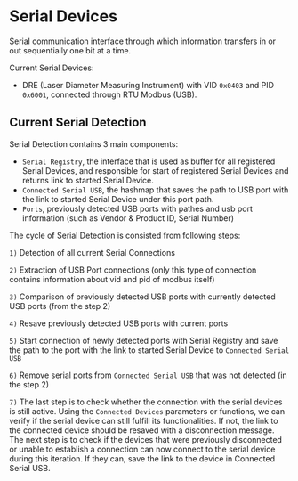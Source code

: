 # Serial Devices
Serial communication interface through which information transfers in or out sequentially one bit at a time.

Current Serial Devices:
- DRE (Laser Diameter Measuring Instrument) with VID `0x0403` and PID `0x6001`, connected through RTU Modbus (USB).

## Current Serial Detection 
Serial Detection contains 3 main components:
- `Serial Registry`, the interface that is used as buffer for all registered Serial Devices, and responsible for start of registered Serial Devices and returns link to started Serial Device.
- `Connected Serial USB`, the hashmap that saves the path to USB port with the link to started Serial Device under this port path.
- `Ports`, previously detected USB ports with pathes and usb port information (such as Vendor & Product ID, Serial Number)

The cycle of Serial Detection is consisted from following steps:

`1)` Detection of all current Serial Connections

`2)` Extraction of USB Port connections (only this type of connection contains information about vid and pid of modbus itself)

`3)` Comparison of previously detected USB ports with currently detected USB ports (from the step 2)

`4)` Resave previously detected USB ports with current ports

`5)` Start connection of newly detected ports with Serial Registry and save the path to the port with the link to started Serial Device to `Connected Serial USB`

`6)` Remove serial ports from `Connected Serial USB` that was not detected (in the step 2)

`7)` The last step is to check whether the connection with the serial devices is still active. Using the `Connected Devices` parameters or functions, we can verify if the serial device can still fulfill its functionalities. If not, the link to the connected device should be resaved with a disconnection message. 
The next step is to check if the devices that were previously disconnected or unable to establish a connection can now connect to the serial device during this iteration. If they can, save the link to the device in Connected Serial USB.
